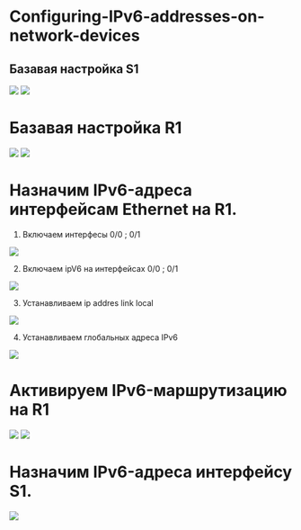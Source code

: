# Configuring-IPv6-addresses-on-network-devices
## Базавая настройка S1
![](https://github.com/iGORnetwork/Configuring-IPv6-addresses-on-network-devices/blob/main/image/Screenshot_1.png)
![](https://github.com/iGORnetwork/Configuring-IPv6-addresses-on-network-devices/blob/main/image/Screenshot_2.png)
# Базавая настройка R1
![](https://github.com/iGORnetwork/Configuring-IPv6-addresses-on-network-devices/blob/main/image/Screenshot_3.png)
![](https://github.com/iGORnetwork/Configuring-IPv6-addresses-on-network-devices/blob/main/image/Screenshot_4.png)
# Назначим IPv6-адреса интерфейсам Ethernet на R1.
1. Включаем интерфесы 0/0 ; 0/1 

![](https://github.com/iGORnetwork/Configuring-IPv6-addresses-on-network-devices/blob/main/image/Screenshot_5.png)

2. Включаем ipV6 на интерфейсах 0/0 ; 0/1 

![](https://github.com/iGORnetwork/Configuring-IPv6-addresses-on-network-devices/blob/main/image/Screenshot_6.png)

3. Устанавливаем ip addres link local

![](https://github.com/iGORnetwork/Configuring-IPv6-addresses-on-network-devices/blob/main/image/Screenshot_7.png)

4. Устанавливаем глобальных адреса IPv6

![](https://github.com/iGORnetwork/Configuring-IPv6-addresses-on-network-devices/blob/main/image/Screenshot_11.png)

# Активируем IPv6-маршрутизацию на R1

![](https://github.com/iGORnetwork/Configuring-IPv6-addresses-on-network-devices/blob/main/image/Screenshot_8.png)
![](https://github.com/iGORnetwork/Configuring-IPv6-addresses-on-network-devices/blob/main/image/Screenshot_9.png)

# Назначим IPv6-адреса интерфейсу S1.

![](https://github.com/iGORnetwork/Configuring-IPv6-addresses-on-network-devices/blob/main/image/Screenshot_10.png)
